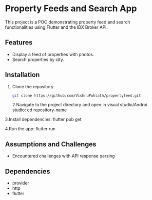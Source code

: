 # Property Feeds and Search App

This project is a POC demonstrating property feed and search functionalities using Flutter and the IDX Broker API.

## Features

- Display a feed of properties with photos.
- Search properties by city.

## Installation

1. Clone the repository:
   ```bash
   git clone https://github.com/VishnuPuklath/propertyfeed.git
   ```
   2.Navigate to the project directory and open in visual studio/Androi studio:
   cd repository-name

3.Install dependencies:
flutter pub get

4.Run the app:
flutter run

## Assumptions and Challenges

- Encountered challenges with API response parsing

## Dependencies

- provider
- http
- flutter
